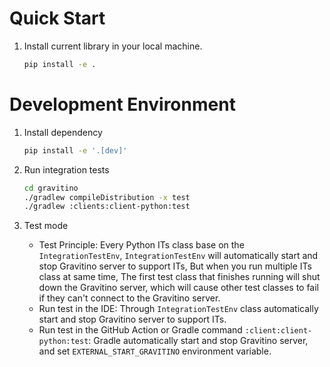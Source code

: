 <!-- 
- Copyright 2024 Datastrato Pvt Ltd.
- This software is licensed under the Apache License version 2. 
--> 

# Quick Start

1. Install current library in your local machine. 
    ```bash
    pip install -e .
    ```

# Development Environment

1. Install dependency
    ```bash
    pip install -e '.[dev]'
    ```

2. Run integration tests
    ```bash
    cd gravitino
    ./gradlew compileDistribution -x test
    ./gradlew :clients:client-python:test
    ```

3. Test mode

    + Test Principle: Every Python ITs class base on the `IntegrationTestEnv`, `IntegrationTestEnv` will automatically start and stop Gravitino server to support ITs, But when you run multiple ITs class at same time, The first test class that finishes running will shut down the Gravitino server, which will cause other test classes to fail if they can't connect to the Gravitino server.
    + Run test in the IDE: Through `IntegrationTestEnv` class automatically start and stop Gravitino server to support ITs.
    + Run test in the GitHub Action or Gradle command `:client:client-python:test`: Gradle automatically start and stop Gravitino server, and set `EXTERNAL_START_GRAVITINO` environment variable.
